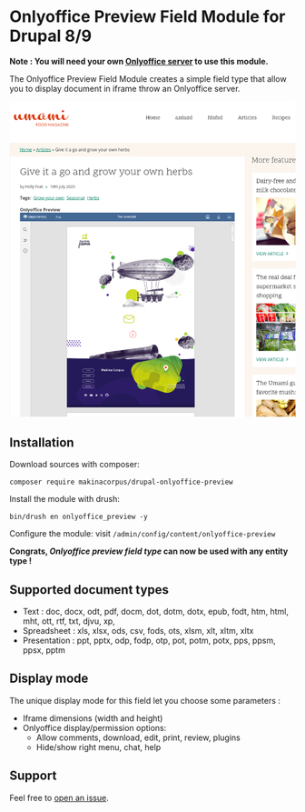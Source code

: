 # Onlyoffice Preview Field Module for Drupal 8/9

**Note : You will need your own [Onlyoffice server](https://www.onlyoffice.com/fr/) to use this module.**

The Onlyoffice Preview Field Module creates a simple field type that allow you to display document in iframe throw an Onlyoffice server.

![preview](odt_example.png)

## Installation

Download sources with composer:

```
composer require makinacorpus/drupal-onlyoffice-preview
```

Install the module with drush:

```
bin/drush en onlyoffice_preview -y
```

Configure the module: visit `/admin/config/content/onlyoffice-preview`

**Congrats, *Onlyoffice preview field type* can now be used with any entity type !**

## Supported document types

* Text : doc, docx, odt, pdf, docm, dot, dotm, dotx, epub, fodt, htm, html, mht, ott, rtf, txt, djvu, xp,
* Spreadsheet : xls, xlsx, ods, csv, fods, ots, xlsm, xlt, xltm, xltx
* Presentation : ppt, pptx, odp, fodp, otp, pot, potm, potx, pps, ppsm, ppsx, pptm

## Display mode

The unique display mode for this field let you choose some parameters :

 * Iframe dimensions (width and height)
 * Onlyoffice display/permission options:
   * Allow comments, download, edit, print, review, plugins
   * Hide/show right menu, chat, help

## Support

Feel free to [open an issue](https://github.com/makinacorpus/drupal-onlyoffice-preview/issues).
